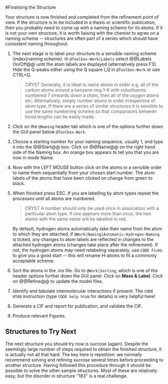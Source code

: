 #Finalising the Structure

Your structure is now finished and completed from the refinement point of view. If the structure is to be included in a thesis or scientific publication, then you probably need to come up with a naming scheme for its atoms. If it is not your own structure, it is worth liaising with the chemist to agree on a naming scheme -- structures are often part of a series which should have consistent naming throughout.

1. The next stage is to label your structure to a sensible naming scheme \index{naming scheme}. In `@Toolbox-Work|Labels` select @@Labels On/Off@@ until the atom labels are displayed (alternatively press F3). Hide the Q-peaks either using the Q square I_Q in `@Toolbox-Work` or use CTRL+Q.

    >CRYST Generally,  it is ideal to name atoms in order e.g. all of the carbon atoms around a benzene ring 1-6 with substituents numbered 7 onwards down a chain, then all of the oxygen atoms etc. Alternatively, simply number atoms in order irrespective of atom type. If there are a series of similar structures it is sensible to use the same numbering scheme so that comparisons between bond lengths can be easily made.

2. Click on the `@Naming` header tab which is one of the options further down the GUI panel below `@Toolbox-Work`.
3. Choose a starting number for your naming sequence, usually 1, and type it into the @@Start@@ box. Click on @@Name@@ on the right hand side of the Naming box. An orange box appears to tell you that you are now in mode Name.
4. Now with the LEFT MOUSE button click on the atoms in a sensible order to name them sequentially from your chosen start number. The atom labels of the atoms that have been clicked on change from green to black.
5. When finished press ESC. If you are labelling by atom types repeat the processes until all atoms are numbered.

    >CRYST A number should only be used once in association with a particular atom type. If one appears more than once, the two atoms with the same name will be labelled in red.

    By default, hydrogen atoms automatically take their name from the atom to which they are attached, if `@Work|Naming|Automatic-Hydrogen-Naming` is ticked, any changes to atom labels are reflected in changes to the attached hydrogen atoms (changes take place after the refinement). If not, the hydrogen atoms may need relabeling separately, use `CODE FixHL` to give you a good start -- this will rename H-atoms to fit a commonly acceptable scheme.
6.  Sort the atoms in the *.ins* file. Go to `@Work|Sorting`, which is one of the header options further down the GUI panel. Click on **Mass & Label**. Click on @@Refine@@ to update the model files.
7. Identify and tabulate intermolecular interactions if present. The `CODE HTAB` instruction (type `CODE help htab` for details) is very helpful here!
8. Generate a CIF and report for publication, and validate the CIF.
9. Produce relevant Figures.

## Structures to Try Next
The next structure you should try now is sucrose (again). Despite the seemingly large number of steps required to obtain the finished structure, it is actually not all that hard. The key here is repetition: we normally recommend solving and refining sucrose several times before proceeding to another structure.
Having followed this procedure through it should be possible to solve the other sample structures. Most of these are relatively easy, but the disorder in structure "183" is a real challenge.
